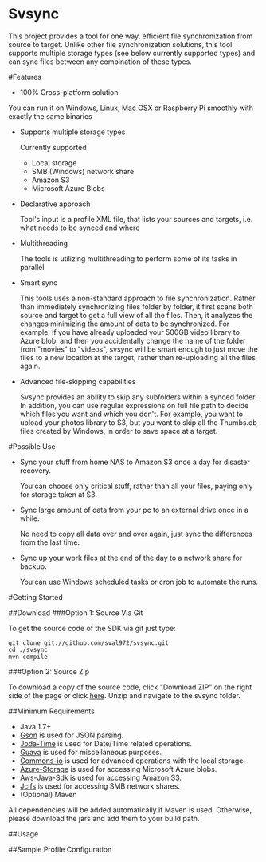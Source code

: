 # Svsync

This project provides a tool for one way, efficient file synchronization from source to target. Unlike other file synchronization solutions, this tool supports multiple storage types (see below currently supported types) and can sync files between any combination of these types.

#Features
  * 100% Cross-platform solution

  You can run it on Windows, Linux, Mac OSX or Raspberry Pi smoothly with exactly the same binaries

  * Supports multiple storage types
    
	Currently supported
      * Local storage
	  * SMB (Windows) network share
	  * Amazon S3
	  * Microsoft Azure Blobs
	  
  * Declarative approach
    
	Tool's input is a profile XML file, that lists your sources and targets, i.e. what needs to be synced and where

  * Multithreading
	
	The tools is utilizing multithreading to perform some of its tasks in parallel
  
  * Smart sync
    
	This tools uses a non-standard approach to file synchronization. Rather than immediately synchronizing files folder by folder, it first scans both source and target to get a full view of all the files. Then, it analyzes the changes minimizing the amount of data to be synchronized. For example, if you have already uploaded your 500GB video library to Azure blob, and then you accidentally change the name of the folder from "movies" to "videos", svsync will be smart enough to just move the files to a new location at the target, rather than re-uploading all the files again.
  
  * Advanced file-skipping capabilities
	
	Svsync provides an ability to skip any subfolders within a synced folder. In addition, you can use regular expressions on full file path to decide which files you want and which you don't. For example, you want to upload your photos library to S3, but you want to skip all the Thumbs.db files created by Windows, in order to save space at a target.  
  
#Possible Use
  * Sync your stuff from home NAS to Amazon S3 once a day for disaster recovery.
    
	You can choose only critical stuff, rather than all your files, paying only for storage taken at S3.
  
  * Sync large amount of data from your pc to an external drive once in a while.
    
	No need to copy all data over and over again, just sync the differences from the last time.
  
  * Sync up your work files at the end of the day to a network share for backup.
    
	You can use Windows scheduled tasks or cron job to automate the runs.
	
	
#Getting Started

##Download
###Option 1: Source Via Git

To get the source code of the SDK via git just type:

    git clone git://github.com/sval972/svsync.git
    cd ./svsync
    mvn compile

###Option 2: Source Zip

To download a copy of the source code, click "Download ZIP" on the right side of the page or click [here](https://github.com/sval972/svsync/archive/master.zip). Unzip and navigate to the svsync folder.

##Minimum Requirements

* Java 1.7+
* [Gson](https://github.com/google/gson) is used for JSON parsing.
* [Joda-Time](https://github.com/JodaOrg/joda-time) is used for Date/Time related operations.
* [Guava](https://github.com/google/guava) is used for miscellaneous purposes.
* [Commons-io](https://github.com/apache/commons-io) is used for advanced operations with the local storage.
* [Azure-Storage](https://github.com/Azure/azure-storage-java) is used for accessing Microsoft Azure blobs.
* [Aws-Java-Sdk](https://github.com/aws/aws-sdk-java) is used for accessing Amazon S3.
* [Jcifs](https://github.com/kohsuke/jcifs) is used for accessing SMB network shares.
* (Optional) Maven

All dependencies will be added automatically if Maven is used. Otherwise, please download the jars and add them to your build path.

##Usage


##Sample Profile Configuration
